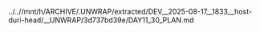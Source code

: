 ../..//mnt/h/ARCHIVE/.UNWRAP/extracted/DEV__2025-08-17__1833__host-duri-head/__UNWRAP/3d737bd39e/DAY11_30_PLAN.md